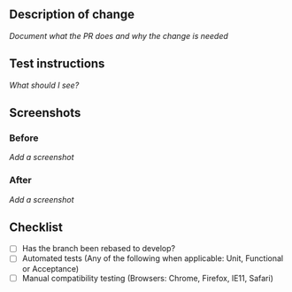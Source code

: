 ## Description of change

_Document what the PR does and why the change is needed_

## Test instructions

_What should I see?_
 
## Screenshots
### Before

_Add a screenshot_

### After 

_Add a screenshot_

## Checklist

[//]: # "When submitting a PR make sure the code review guidelines have been satisfied. 
https://github.com/uktrade/data-hub-frontend/blob/develop/docs/Code%20review%20guidelines.md"

- [ ] Has the branch been rebased to develop?
- [ ] Automated tests (Any of the following when applicable: Unit, Functional or Acceptance)
- [ ] Manual compatibility testing (Browsers: Chrome, Firefox, IE11, Safari)
